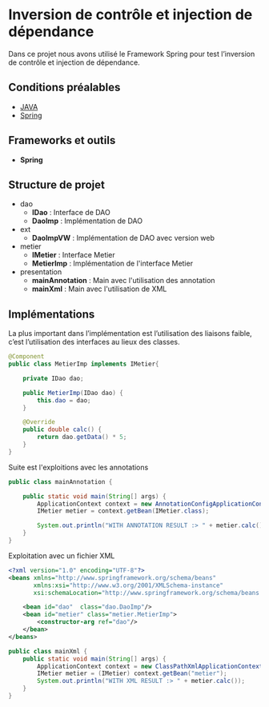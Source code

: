 # Inversion de contrôle et injection de dépendance

Dans ce projet nous avons utilisé le Framework Spring pour test l’inversion de contrôle et injection de dépendance.

## Conditions préalables

- [JAVA](https://www.oracle.com/java/technologies/downloads/)
- [Spring](https://spring.io/)

## Frameworks et outils

- **Spring**

## Structure de projet
- dao
  - **IDao** : Interface de DAO
  - **DaoImp** : Implémentation de DAO
- ext
  - **DaoImpVW** : Implémentation de DAO avec version web
- metier
  - **IMetier** : Interface Metier
  - **MetierImp** : Implémentation de l'interface Metier
- presentation
  - **mainAnnotation** : Main avec l'utilisation des annotation
  - **mainXml** : Main avec l'utilisation de XML

## Implémentations
La plus important dans l’implémentation est l’utilisation des liaisons faible, c’est l’utilisation des interfaces au lieux des classes.
```java
@Component
public class MetierImp implements IMetier{

    private IDao dao;

    public MetierImp(IDao dao) {
        this.dao = dao;
    }

    @Override
    public double calc() {
        return dao.getData() * 5;
    }
}
```
Suite est l'exploitions avec les annotations

```java
public class mainAnnotation {

    public static void main(String[] args) {
        ApplicationContext context = new AnnotationConfigApplicationContext("ext", "dao", "metier");
        IMetier metier = context.getBean(IMetier.class);

        System.out.println("WITH ANNOTATION RESULT :> " + metier.calc());
    }
}
```
Exploitation avec un fichier XML

```xml
<?xml version="1.0" encoding="UTF-8"?>
<beans xmlns="http://www.springframework.org/schema/beans"
       xmlns:xsi="http://www.w3.org/2001/XMLSchema-instance"
       xsi:schemaLocation="http://www.springframework.org/schema/beans http://www.springframework.org/schema/beans/spring-beans.xsd">

    <bean id="dao"  class="dao.DaoImp"/>
    <bean id="metier" class="metier.MetierImp">
        <constructor-arg ref="dao"/>
    </bean>
</beans>
```
```java
public class mainXml {
    public static void main(String[] args) {
        ApplicationContext context = new ClassPathXmlApplicationContext("config/ApplicationContext.xml");
        IMetier metier = (IMetier) context.getBean("metier");
        System.out.println("WITH XML RESULT :> " + metier.calc());
    }
}
```